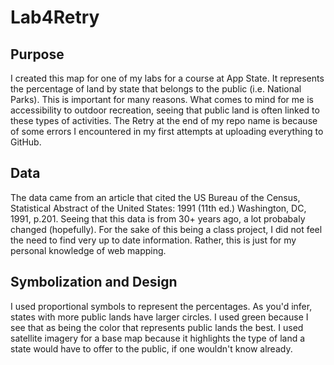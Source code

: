 # Lab4Retry

## Purpose
I created this map for one of my labs for a course at App State. It represents the percentage of land by state that belongs to the public (i.e. National Parks). This is important for many reasons. What comes to mind for me is accessibility to outdoor recreation, seeing that public land is often linked to these types of activities. The Retry at the end of my repo name is because of some errors I encountered in my first attempts at uploading everything to GitHub. 

## Data
The data came from an article that cited the US Bureau of the Census, Statistical Abstract of the United States: 1991 (11th ed.) Washington, DC, 1991, p.201. Seeing that this data is from 30+ years ago, a lot probabaly changed (hopefully). For the sake of this being a class project, I did not feel the need to find very up to date information. Rather, this is just for my personal knowledge of web mapping.

## Symbolization and Design
I used proportional symbols to represent the percentages. As you'd infer, states with more public lands have larger circles. I used green because I see that as being the color that represents public lands the best. I used satellite imagery for a base map because it highlights the type of land a state would have to offer to the public, if one wouldn't know already. 
